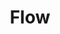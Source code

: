 ---
layout: riddle
title: Flow
sha256: dd55f4ccdc71938e9e68018447eb320e593aaf5355537fab82e04ffe592464cc
image: normal_8a563c6437081508.jpg
creator: Sárközi Dóra
year: 2015
---